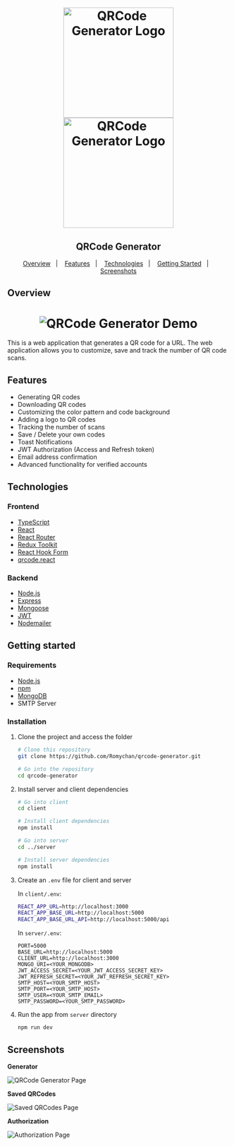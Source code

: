 <h1 align="center">
	<img src="https://user-images.githubusercontent.com/60140867/195171575-77386ac8-a453-4a5d-988c-9dc6297c8ddf.svg#gh-light-mode-only" alt="QRCode Generator Logo" width= "250" />

   <img src="https://user-images.githubusercontent.com/60140867/195171589-af93a1c1-ff4c-45fa-b1a3-6f327163fec1.svg#gh-dark-mode-only" alt="QRCode Generator Logo" width= "250" />
</h1>

<h2 align="center">
  QRCode Generator
</h2>

<p align="center">
  <a href="#overview">Overview</a>&nbsp;&nbsp;&nbsp;|&nbsp;&nbsp;&nbsp;
  <a href="#features">Features</a>&nbsp;&nbsp;&nbsp;|&nbsp;&nbsp;&nbsp;
  <a href="#technologies">Technologies</a>&nbsp;&nbsp;&nbsp;|&nbsp;&nbsp;&nbsp;
  <a href="#getting-started">Getting Started</a>&nbsp;&nbsp;&nbsp;|&nbsp;&nbsp;&nbsp;
  <a href="#screenshots">Screenshots</a>
</p>

## Overview

<h1 align="center">
	<img src="https://user-images.githubusercontent.com/60140867/195171585-fab21c0d-27a3-484d-b51e-645ee703229a.gif" alt="QRCode Generator Demo" />
</h1>

This is a web application that generates a QR code for a URL. The web application allows you to customize, save and track the number of QR code scans.

## Features

- Generating QR codes
- Downloading QR codes
- Customizing the color pattern and code background
- Adding a logo to QR codes
- Tracking the number of scans
- Save / Delete your own codes
- Toast Notifications
- JWT Authorization (Access and Refresh token)
- Email address confirmation
- Advanced functionality for verified accounts

## Technologies

### Frontend

- [TypeScript](https://www.typescriptlang.org/)
- [React](https://nodejs.org/)
- [React Router](https://reactrouter.com/)
- [Redux Toolkit](https://redux-toolkit.js.org/)
- [React Hook Form](https://react-hook-form.com/)
- [qrcode.react](https://www.npmjs.com/package/qrcode.react)

### Backend

- [Node.js](https://nodejs.org/)
- [Express](http://expressjs.com/)
- [Mongoose](https://mongoosejs.com/)
- [JWT](https://jwt.io/)
- [Nodemailer](https://nodemailer.com/about/)

## Getting started

### Requirements

- [Node.js](https://nodejs.org/)
- [npm](https://www.npmjs.com/)
- [MongoDB](https://www.mongodb.com/)
- SMTP Server

### Installation

1. Clone the project and access the folder

   ```sh
   # Clone this repository
   git clone https://github.com/Romychan/qrcode-generator.git

   # Go into the repository
   cd qrcode-generator
   ```

2. Install server and client dependencies

   ```sh
   # Go into client
   cd client

   # Install client dependencies
   npm install

   # Go into server
   cd ../server

   # Install server dependencies
   npm install
   ```

3. Create an `.env` file for client and server

   In `client/.env`:

   ```sh
   REACT_APP_URL=http://localhost:3000
   REACT_APP_BASE_URL=http://localhost:5000
   REACT_APP_BASE_URL_API=http://localhost:5000/api
   ```

   In `server/.env`:

   ```
   PORT=5000
   BASE_URL=http://localhost:5000
   CLIENT_URL=http://localhost:3000
   MONGO_URI=<YOUR_MONGODB>
   JWT_ACCESS_SECRET=<YOUR_JWT_ACCESS_SECRET_KEY>
   JWT_REFRESH_SECRET=<YOUR_JWT_REFRESH_SECRET_KEY>
   SMTP_HOST=<YOUR_SMTP_HOST>
   SMTP_PORT=<YOUR_SMTP_HOST>
   SMTP_USER=<YOUR_SMTP_EMAIL>
   SMTP_PASSWORD=<YOUR_SMTP_PASSWORD>
   ```

4. Run the app from `server` directory

   ```sh
   npm run dev
   ```

## Screenshots

**Generator**

<img src="https://user-images.githubusercontent.com/60140867/195171588-8518c867-b373-44a8-ba79-d53b6a1f1b92.png" alt="QRCode Generator Page" />

**Saved QRCodes**

<img src="https://user-images.githubusercontent.com/60140867/195171579-2d33e229-b4d5-4568-8a00-9a4f515cd7f3.png" alt="Saved QRCodes Page" />

**Authorization**

<img src="https://user-images.githubusercontent.com/60140867/195171581-2fa1c641-f5b8-4dc6-afbf-630bb3b4a4c7.png" alt="Authorization Page" />

